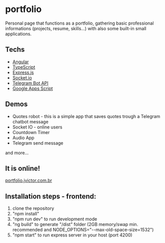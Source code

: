 # portfolio

Personal page that functions as a portfolio, gathering basic professional informations (projects, resume, skills...) with also some built-in small applications.

## Techs
- [Angular](https://angular.io/)
- [TypeScript](https://www.typescriptlang.org/)
- [Express.js](https://expressjs.com/)
- [Socket.io](https://socket.io/)
- [Telegram Bot API](https://core.telegram.org/bots/api)
- [Google Apps Script](https://www.google.com/script/start/)

## Demos
- Quotes robot - this is a simple app that saves quotes trough a Telegram chatbot message
- Socket IO - online users
- Countdown Timer
- Audio App
- Telegram send message 

and more...

## It is online!

 [portfolio.jvictor.com.br](https://portfolio.jvictor.com.br/)

## Installation steps - frontend:
1) clone the repository
2) "npm install"
3) "npm run dev" to run development mode
4) "ng build" to generate "/dist" folder (2GB memory/swap min. recommended and NODE_OPTIONS="--max-old-space-size=1532")
5) "npm start" to run express server in your host (port 4200)
